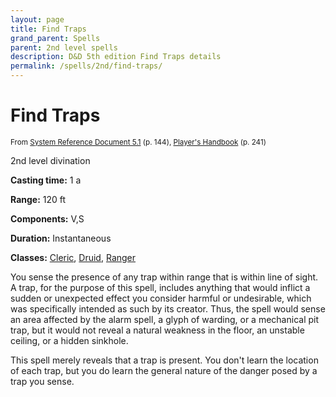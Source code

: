 ```yaml
---
layout: page
title: Find Traps
grand_parent: Spells
parent: 2nd level spells 
description: D&D 5th edition Find Traps details
permalink: /spells/2nd/find-traps/
---
```


# Find Traps

<small>From <a target="_blank" href="https://media.wizards.com/2016/downloads/DND/SRD-OGL_V5.1.pdf">System Reference Document 5.1</a> (p. 144), <a target="_blank" href="https://dnd.wizards.com/products/tabletop-games/rpg-products/rpg_playershandbook">Player's Handbook</a> (p. 241)</small>


2nd level divination

**Casting time:** 1 a

**Range:** 120 ft

**Components:** V,S 

**Duration:** Instantaneous

**Classes:** [Cleric](/classes/cleric/), [Druid](/classes/druid/), [Ranger](/classes/ranger/)

You sense the presence of any trap within range that is within line of sight. A trap, for the purpose of this spell, includes anything that would inflict a sudden or unexpected effect you consider harmful or undesirable, which was specifically intended as such by its creator. Thus, the spell would sense an area affected by the alarm spell, a glyph of warding, or a mechanical pit trap, but it would not reveal a natural weakness in the floor, an unstable ceiling, or a hidden sinkhole.

   This spell merely reveals that a trap is present. You don't learn the location of each trap, but you do learn the general nature of the danger posed by a trap you sense.